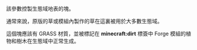 該參數控製生態域地表的塊。

通常來說，原版的草或模組內製作的草在這裏被用於大多數生態域。

這個塊應該有 GRASS 材質，並被標記在 <b>minecraft:dirt</b> 標簽中 Forge 模組的植物和樹木在生態域中正常生成。